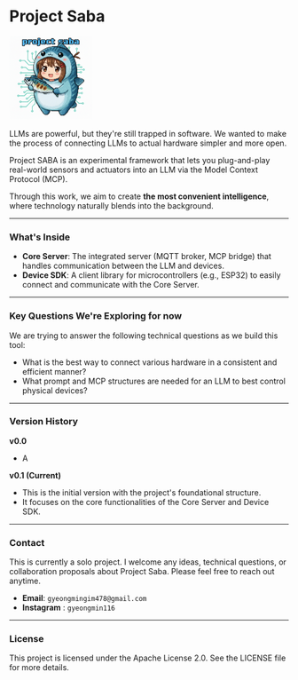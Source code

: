 # Project Saba
<img src="https://github.com/kawaiiTaiga/project_SABA/blob/main/sabachan.png" alt="Project Saba Mascot" width="150">

LLMs are powerful, but they're still trapped in software. We wanted to make the process of connecting LLMs to actual hardware simpler and more open.

Project SABA is an experimental framework that lets you plug-and-play real-world sensors and actuators into an LLM via the Model Context Protocol (MCP).

Through this work, we aim to create **the most convenient intelligence**, where technology naturally blends into the background.

---

### What's Inside

* **Core Server**: The integrated server (MQTT broker, MCP bridge) that handles communication between the LLM and devices.
* **Device SDK**: A client library for microcontrollers (e.g., ESP32) to easily connect and communicate with the Core Server.

---

### Key Questions We're Exploring for now

We are trying to answer the following technical questions as we build this tool:

* What is the best way to connect various hardware in a consistent and efficient manner?
* What prompt and MCP structures are needed for an LLM to best control physical devices?
---

### Version History
**v0.0**
* A

**v0.1 (Current)**
* This is the initial version with the project's foundational structure.
* It focuses on the core functionalities of the Core Server and Device SDK.

---

### Contact

This is currently a solo project.
I welcome any ideas, technical questions, or collaboration proposals about Project Saba. Please feel free to reach out anytime.

* **Email**: `gyeongmingim478@gmail.com`
* **Instagram** : `gyeongmin116`
---
### License
This project is licensed under the Apache License 2.0. See the LICENSE file for more details.
